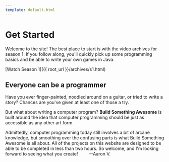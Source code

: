 ```yaml
---
template: default.html
---
```


# Get Started

Welcome to the site!  The best place to start is with the video archives for season 1.  If you follow along, you'll quickly pick up some programming basics and be able to write your own games in Java.

[Watch Season 1]({{ root_url }}/archives/s1.html)

## Everyone can be a programmer

Have you ever finger-painted, noodled around on a guitar, or tried to write a story?  Chances are you've given at least one of those a try.

But what about writing a computer program?  **Build Something Awesome** is built around the idea that computer programming should be just as accessible as any other art form.

Admittedly, computer programming today still involves a bit of arcane knowledge, but smoothing over the confusing parts is what Build Something Awesome is all about.  All of the projects on this website are designed to be able to be completed in less than two hours.  So welcome, and I'm looking forward to seeing what you create!
&nbsp;&nbsp;&nbsp;&nbsp;&nbsp;&nbsp;&nbsp;&nbsp;--Aaron V.  